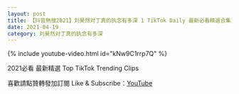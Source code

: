 ```yaml
---
layout: post
title: 【抖音熱搜2021】刘昊然对丁真的执念有多深 1 TikTok Daily 最新必看精選合集2021 04 19
date: 2021-04-19
category: 刘昊然对丁真的执念有多深
---
```


{% include youtube-video.html id="kNw9C1rrp7Q" %}

2021必看 最新精選 Top TikTok Trending Clips

喜歡請點贊轉發加訂閱 Like & Subscribe：[YouTube](https://www.youtube.com/channel/UCAoR7VcanIPd04uEq_GIylA/videos)

